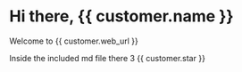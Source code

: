 # Hi there, {{ customer.name }}

Welcome to {{ customer.web_url }}

Inside the included md file there 3 {{ customer.star }}